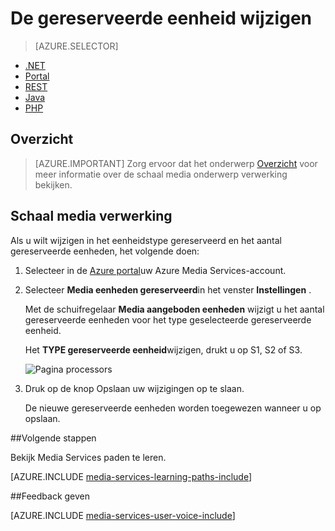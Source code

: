 <properties
    pageTitle=" Schaal Media verwerken met behulp van de portal Azure | Microsoft Azure"
    description="Deze zelfstudie doorloopt u de stappen van schaal verwerken van Media met behulp van de portal Azure."
    services="media-services"
    documentationCenter=""
    authors="Juliako"
    manager="erikre"
    editor=""/>

<tags
    ms.service="media-services"
    ms.workload="media"
    ms.tgt_pltfrm="na"
    ms.devlang="na"
    ms.topic="article"
    ms.date="10/24/2016"
    ms.author="juliako"/>

# <a name="change-the-reserved-unit-type"></a>De gereserveerde eenheid wijzigen

> [AZURE.SELECTOR]
- [.NET](media-services-dotnet-encoding-units.md)
- [Portal](media-services-portal-scale-media-processing.md)
- [REST](https://msdn.microsoft.com/library/azure/dn859236.aspx)
- [Java](https://github.com/southworkscom/azure-sdk-for-media-services-java-samples)
- [PHP](https://github.com/Azure/azure-sdk-for-php/tree/master/examples/MediaServices)

## <a name="overview"></a>Overzicht

>[AZURE.IMPORTANT] Zorg ervoor dat het onderwerp [Overzicht](media-services-scale-media-processing-overview.md) voor meer informatie over de schaal media onderwerp verwerking bekijken.

## <a name="scale-media-processing"></a>Schaal media verwerking

Als u wilt wijzigen in het eenheidstype gereserveerd en het aantal gereserveerde eenheden, het volgende doen:

1. Selecteer in de [Azure portal](https://portal.azure.com/)uw Azure Media Services-account.

2. Selecteer **Media eenheden gereserveerd**in het venster **Instellingen** .

    Met de schuifregelaar **Media aangeboden eenheden** wijzigt u het aantal gereserveerde eenheden voor het type geselecteerde gereserveerde eenheid.

    Het **TYPE gereserveerde eenheid**wijzigen, drukt u op S1, S2 of S3.

    ![Pagina processors](./media/media-services-portal-scale-media-processing/media-services-scale-media-processing.png)

3. Druk op de knop Opslaan uw wijzigingen op te slaan.

    De nieuwe gereserveerde eenheden worden toegewezen wanneer u op opslaan.

##<a name="next-steps"></a>Volgende stappen

Bekijk Media Services paden te leren.

[AZURE.INCLUDE [media-services-learning-paths-include](../../includes/media-services-learning-paths-include.md)]

##<a name="provide-feedback"></a>Feedback geven

[AZURE.INCLUDE [media-services-user-voice-include](../../includes/media-services-user-voice-include.md)]



